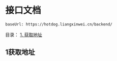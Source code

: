 # 接口文档
```bash
baseUrl: https://hotdog.liangxinwei.cn/backend/
```
目录：
[1. 获取地址](##1获取地址)


## 1获取地址
